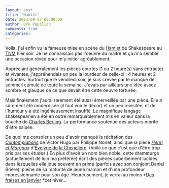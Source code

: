 ```yaml
---
layout: post
title: "Hamlet"
date: 2003-09-27 00:00:00
author: Dre Papillon
comments: true
categories: 
---
```



Voilà, j'ai enfin vu la fameuse mise en scène du [Hamlet](http://www.voir.ca/artsdelascene/artsdelascene.aspx?iIDArticle=27807) de Shakespeare au [TNM](http://www.tnm.qc.ca/fr/programme/frs_programme.htm) hier soir.  Je ne connaissais pas l'oeuvre du maître et ça m'a semblé une occasion rêvée pour m'y initier agréablement.

Appréciant généralement les pièces courtes (1 ou 2 heure(s) sans entracte) et vivantes, j'appréhendais un peu la lourdeur de celle-ci : 4 heures et 2 entractes.  Surtout que le vendredi soir, je suis crevée par le manque de sommeil cumulé de toute la semaine.  J'avais par ailleurs une idée assez sombre et glauque de ce que devait être cette oeuvre torturée.

Mais finalement j'aurai rarement été aussi émerveillée par une pièce.  Elle a sûrement été modernisée (il faut voir le décor) et un peu revisitée, et de l'humour y a été ingénieusement insufflé.  Le magnifique langage shakespearien a été en outre remarquablement mis en valeur dans la bouche de [Charles Berling](http://www.allocine.fr/personne/fichepersonne_gen_cpersonne=14585.html).  La performance soutenue des acteurs mérite d'être saluée.

De quoi me consoler un peu d'avoir manqué la récitation des *[Contemplations](http://www.montrealplus.ca/profile/187763/)* de Victor Hugo par Philippe Noiret, ainsi que la pièce *[Henri et Margaux](http://www.nte.qc.ca/sansflash/0304-henri.html)* d'[Évelyne de la Chenelière](http://www.cead.qc.ca/repw3/cheneliereevelyne(dela).htm).  (Voilà ce que c'est que d'être trop pris par ses études.)  En plus d'avoir un nom bien noble, cette dramaturge (actuellement de loin ma préférée) écrit des pièces suberbement lucides, dans lesquelles elle joue souvent en prime (parfois avec son conjoint Daniel Brière), pleine de sa maturité de jeune maman et d'une profondeur impressionnante pour son âge.  Heureusement, je verrai au moins *[Des fraises en janvier](http://www.duceppe.com/pieces/piece.asp?IDordre=3) *cet hiver...
